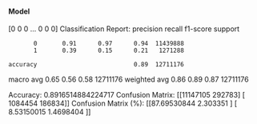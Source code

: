 #### Model
[0 0 0 ... 0 0 0]
Classification Report:
              precision    recall  f1-score   support

           0       0.91      0.97      0.94  11439888
           1       0.39      0.15      0.21   1271288

    accuracy                           0.89  12711176
   macro avg       0.65      0.56      0.58  12711176
weighted avg       0.86      0.89      0.87  12711176

Accuracy: 0.8916514884224717
Confusion Matrix:
[[11147105   292783]
 [ 1084454   186834]]
Confusion Matrix (%):
[[87.69530844  2.303351  ]
 [ 8.53150015  1.4698404 ]]
